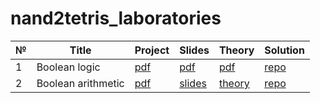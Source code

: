 # nand2tetris_laboratories

| № | Title | Project | Slides | Theory | Solution |
|---|-------|---------|--------|--------|----------|
| 1 | Boolean logic | [pdf](https://github.com/PatriotRossii/nand2tetris_materials/blob/98c4c54957e844caafb8fa07a3fbf306320ec6c0/projects/project_01/project.pdf) | [pdf](https://github.com/PatriotRossii/nand2tetris_materials/blob/98c4c54957e844caafb8fa07a3fbf306320ec6c0/projects/project_01/slides.pdf) | [pdf](https://github.com/PatriotRossii/nand2tetris_materials/blob/98c4c54957e844caafb8fa07a3fbf306320ec6c0/projects/project_01/theory.pdf) | [repo](https://github.com/PatriotRossii/nand2tetris_laboratories_0) |
| 2 | Boolean arithmetic | [pdf](https://github.com/PatriotRossii/nand2tetris_materials/blob/3016d29c6912a38ca5872497db1e8ccee7b61578/projects/project_02/project.pdf) | [slides](https://github.com/PatriotRossii/nand2tetris_materials/blob/3016d29c6912a38ca5872497db1e8ccee7b61578/projects/project_02/slides.pdf) | [theory](https://github.com/PatriotRossii/nand2tetris_materials/blob/3016d29c6912a38ca5872497db1e8ccee7b61578/projects/project_02/theory.pdf) | [repo](https://github.com/PatriotRossii/nand2tetris_laboratories_1) |
